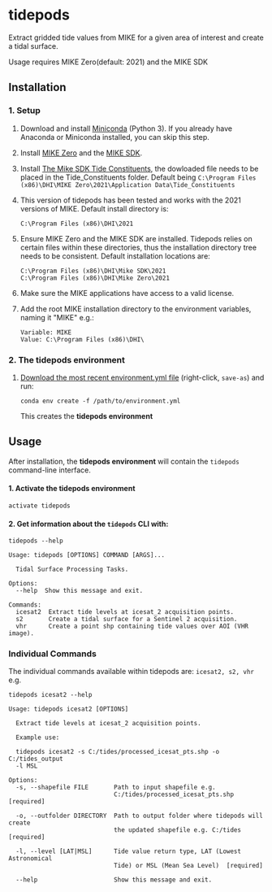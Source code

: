 # tidepods

Extract gridded tide values from MIKE for a given area of interest and create a tidal surface.

Usage requires MIKE Zero(default: 2021) and the MIKE SDK

## Installation

### 1. Setup

1. Download and install [Miniconda](https://conda.io/miniconda.html) (Python 3).
   If you already have Anaconda or Miniconda installed, you can skip this step.


2. Install [MIKE Zero](https://www.mikepoweredbydhi.com/download/mike-2021/mike-11?ref={2BC171FE-7AFA-44A0-9BF8-BC48CEAC27A8}) and the [MIKE SDK](https://www.mikepoweredbydhi.com/download/mike-2021/mike-sdk?ref=%7b2BC171FE-7AFA-44A0-9BF8-BC48CEAC27A8%7d&download=1&os=x32&c=us). 
3. Install [The Mike SDK Tide Constituents](https://www.dhigroup.com/download/mike-by-dhi-tools/coastandseatools/global-tide-model), the dowloaded file needs to be placed in the Tide_Constituents folder. Default being `C:\Program Files (x86)\DHI\MIKE Zero\2021\Application Data\Tide_Constituents`
4. This version of tidepods has been tested and works with the 2021 versions of MIKE. Default install directory is:
	```
	C:\Program Files (x86)\DHI\2021
	```
5. Ensure MIKE Zero and the MIKE SDK are installed. Tidepods relies on certain files within these directories, thus the installation directory tree needs to be consistent. Default installation locations are:
	```
	C:\Program Files (x86)\DHI\Mike SDK\2021
	C:\Program Files (x86)\DHI\Mike Zero\2021
	```
6. Make sure the MIKE applications have access to a valid license.
7. Add the root MIKE installation directory to the environment variables, naming it "MIKE" e.g.:
	```
	Variable: MIKE
	Value: C:\Program Files (x86)\DHI\
	```

### 2. The tidepods environment

1. [Download the most recent environment.yml file](https://github.com/DHI-GRAS/tidepods/raw/master/environment.yml) (right-click, `save-as`) and run:
    ```
    conda env create -f /path/to/environment.yml
    ```
   This creates the **tidepods environment**

## Usage

After installation, the **tidepods environment** will contain the `tidepods` command-line interface.

#### 1. Activate the **tidepods environment**
```
activate tidepods
```

#### 2. Get information about the `tidepods` CLI with:
```
tidepods --help
```
```
Usage: tidepods [OPTIONS] COMMAND [ARGS]...

  Tidal Surface Processing Tasks.

Options:
  --help  Show this message and exit.

Commands:
  icesat2  Extract tide levels at icesat_2 acquisition points.
  s2       Create a tidal surface for a Sentinel 2 acquisition.
  vhr      Create a point shp containing tide values over AOI (VHR image).
```

### Individual Commands

The individual commands available within tidepods are: `icesat2, s2, vhr`
e.g. 
```
tidepods icesat2 --help
```
```
Usage: tidepods icesat2 [OPTIONS]

  Extract tide levels at icesat_2 acquisition points.

  Example use:

  tidepods icesat2 -s C:/tides/processed_icesat_pts.shp -o C:/tides_output
  -l MSL

Options:
  -s, --shapefile FILE       Path to input shapefile e.g.
                             C:/tides/processed_icesat_pts.shp  [required]

  -o, --outfolder DIRECTORY  Path to output folder where tidepods will create
                             the updated shapefile e.g. C:/tides  [required]

  -l, --level [LAT|MSL]      Tide value return type, LAT (Lowest Astronomical
                             Tide) or MSL (Mean Sea Level)  [required]

  --help                     Show this message and exit.
```

